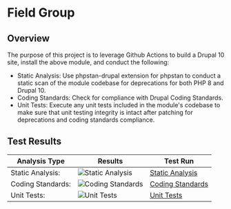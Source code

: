 # Field Group

## Overview

The purpose of this project is to leverage Github Actions to build a Drupal 10 site, install the above module, and conduct the following:

* Static Analysis:  Use phpstan-drupal extension for phpstan to conduct a static scan of the module codebase for deprecations for both PHP 8 and Drupal 10.
* Coding Standards:  Check for compliance with Drupal Coding Standards.
* Unit Tests:  Execute any unit tests included in the module's codebase to make sure that unit testing integrity is intact after patching for deprecations and coding standards compliance.

## Test Results

| Analysis Type | Results | Test Run |
| ----- | ----- | ----- |
| Static Analysis: | ![Static Analysis](https://github.com/Drupal-10-Compatibility/field_group/actions/workflows/static_analysis.yml/badge.svg) | [Static Analysis](https://github.com/Drupal-10-Compatibility/field_group/actions/workflows/static_analysis.yml) |
| Coding Standards: | ![Coding Standards](https://github.com/Drupal-10-Compatibility/field_group/actions/workflows/coding_standards.yml/badge.svg) | [Coding Standards](https://github.com/Drupal-10-Compatibility/field_group/actions/workflows/coding_standards.yml) |
| Unit Tests: | ![Unit Tests](https://github.com/Drupal-10-Compatibility/field_group/actions/workflows/unit_tests.yml/badge.svg) | [Unit Tests](https://github.com/Drupal-10-Compatibility/field_group/actions/workflows/unit_tests.yml) |
